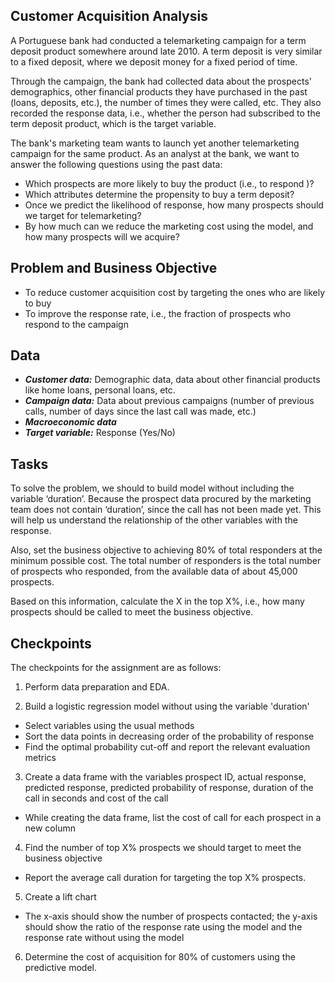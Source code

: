 ## Customer Acquisition Analysis

A Portuguese bank had conducted a telemarketing campaign for a term deposit product somewhere around late 2010. A term deposit is very similar to a fixed deposit, where we deposit money for a fixed period of time.  

Through the campaign, the bank had collected data about the prospects' demographics, other financial products they have purchased in the past (loans, deposits, etc.), the number of times they were called, etc. They also recorded the response data, i.e., whether the person had subscribed to the term deposit product, which is the target variable. 

The bank's marketing team wants to launch yet another telemarketing campaign for the same product. As an analyst at the bank, we want to answer the following questions using the past data:

- Which prospects are more likely to buy the product (i.e., to respond )?
- Which attributes determine the propensity to buy a term deposit?  
- Once we predict the likelihood of response, how many prospects should we target for telemarketing?
- By how much can we reduce the marketing cost using the model, and how many prospects will we acquire?

## Problem and Business Objective

- To reduce customer acquisition cost by targeting the ones who are likely to buy
- To improve the response rate, i.e., the fraction of prospects who respond to the campaign

## Data

- ***Customer data:*** Demographic data, data about other financial products like home loans, personal loans, etc.
 - ***Campaign data:*** Data about previous campaigns (number of previous calls, number of days since the last call was made, etc.)
- ***Macroeconomic data***
- ***Target variable:*** Response (Yes/No)

## Tasks

To solve the problem, we should to build model without including the variable ‘duration’. Because the prospect data procured by the marketing team does not contain ‘duration’, since the call has not been made yet. This will help us understand the relationship of the other variables with the response.

Also, set the business objective to achieving 80% of total responders at the minimum possible cost. The total number of responders is the total number of prospects who responded, from the available data of about 45,000 prospects.

Based on this information, calculate the X in the top X%, i.e., how many prospects should be called to meet the business objective. 

## Checkpoints

The checkpoints for the assignment are as follows:

1. Perform data preparation and EDA.

2. Build a logistic regression model without using the variable 'duration'

  - Select variables using the usual methods
  - Sort the data points in decreasing order of the probability of response
  - Find the optimal probability cut-off and report the relevant evaluation metrics

3. Create a data frame with the variables prospect ID, actual response, predicted response, predicted probability of response, duration of the call in seconds and cost of the call
  - While creating the data frame, list the cost of call for each prospect in a new column

4. Find the number of top X% prospects we should target to meet the business objective
  - Report the average call duration for targeting the top X% prospects.

5. Create a lift chart

  - The x-axis should show the number of prospects contacted; the y-axis should show the ratio of the response rate using the model and the response rate without using the model

6. Determine the cost of acquisition for 80% of customers using the predictive model.
